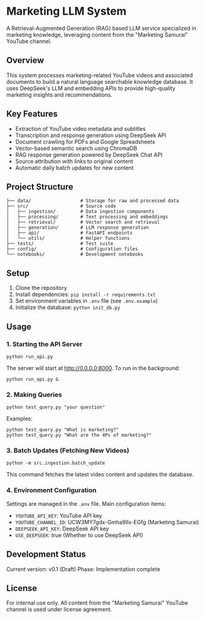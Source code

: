 # Marketing LLM System

A Retrieval-Augmented Generation (RAG) based LLM service specialized in marketing knowledge, leveraging content from the "Marketing Samurai" YouTube channel.

## Overview

This system processes marketing-related YouTube videos and associated documents to build a natural language searchable knowledge database. It uses DeepSeek's LLM and embedding APIs to provide high-quality marketing insights and recommendations.

## Key Features

- Extraction of YouTube video metadata and subtitles
- Transcription and response generation using DeepSeek API
- Document crawling for PDFs and Google Spreadsheets
- Vector-based semantic search using ChromaDB
- RAG response generation powered by DeepSeek Chat API
- Source attribution with links to original content
- Automatic daily batch updates for new content

## Project Structure

```
├── data/                  # Storage for raw and processed data
├── src/                   # Source code
│   ├── ingestion/         # Data ingestion components
│   ├── processing/        # Text processing and embeddings
│   ├── retrieval/         # Vector search and retrieval
│   ├── generation/        # LLM response generation
│   ├── api/               # FastAPI endpoints
│   └── utils/             # Helper functions
├── tests/                 # Test suite
├── config/                # Configuration files
└── notebooks/             # Development notebooks
```

## Setup

1. Clone the repository
2. Install dependencies: `pip install -r requirements.txt`
3. Set environment variables in `.env` file (see `.env.example`)
4. Initialize the database: `python init_db.py`

## Usage

### 1. Starting the API Server

```
python run_api.py
```

The server will start at http://0.0.0.0:8000. To run in the background:

```
python run_api.py &
```

### 2. Making Queries

```
python test_query.py "your question"
```

Examples:
```
python test_query.py "What is marketing?"
python test_query.py "What are the 4Ps of marketing?"
```

### 3. Batch Updates (Fetching New Videos)

```
python -m src.ingestion.batch_update
```

This command fetches the latest video content and updates the database.

### 4. Environment Configuration

Settings are managed in the `.env` file. Main configuration items:
- `YOUTUBE_API_KEY`: YouTube API key
- `YOUTUBE_CHANNEL_ID`: UCW3MY7gdx-Gmha9IIx-EGfg (Marketing Samurai)
- `DEEPSEEK_API_KEY`: DeepSeek API key
- `USE_DEEPSEEK`: true (Whether to use DeepSeek API)

## Development Status

Current version: v0.1 (Draft)
Phase: Implementation complete

## License

For internal use only. All content from the "Marketing Samurai" YouTube channel is used under license agreement. 